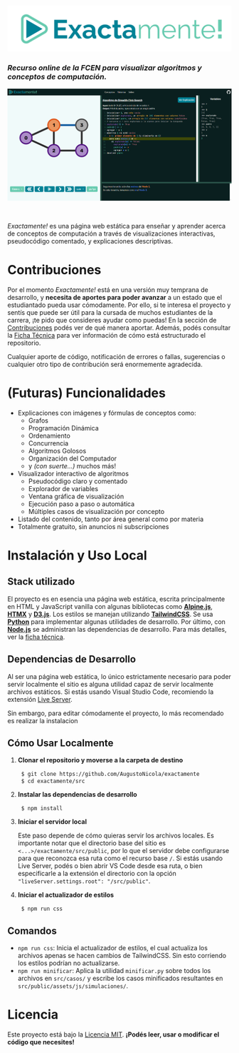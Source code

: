 ![Exactamente](assets/titulo_transparente.png)
### *Recurso online de la FCEN para visualizar algoritmos y conceptos de computación.*

![Screenshot](assets/Screenshot.png)

<br>

*Exactamente!* es una página web estática para enseñar y aprender acerca de conceptos de computación a través de visualizaciones interactivas, pseudocódigo comentado, y explicaciones descriptivas.

# Contribuciones
Por el momento *Exactamente!* está en una versión muy temprana de desarrollo, y **necesita de aportes para poder avanzar** a un estado que el estudiantado pueda usar cómodamente. Por ello, si te interesa el proyecto y sentís que puede ser útil para la cursada de muchos estudiantes de la carrera, ¡te pido que consideres ayudar como puedas! En la sección de [Contribuciones](./docs//CONTRIBUCIONES.md) podés ver de qué manera aportar. Además, podés consultar la [Ficha Técnica](./docs//FICHA_TECNICA.md) para ver información de cómo está estructurado el repositorio.

Cualquier aporte de código, notificación de errores o fallas, sugerencias o cualquier otro tipo de contribución será enormemente agradecida.

# (Futuras) Funcionalidades
* Explicaciones con imágenes y fórmulas de conceptos como:
  * Grafos
  * Programación Dinámica
  * Ordenamiento
  * Concurrencia
  * Algoritmos Golosos
  * Organización del Computador
  * y *(con suerte...)* muchos más! 
* Visualizador interactivo de algoritmos
  * Pseudocódigo claro y comentado
  * Explorador de variables
  * Ventana gráfica de visualización
  * Ejecución paso a paso o automática
  * Múltiples casos de visualización por concepto
* Listado del contenido, tanto por área general como por materia
* Totalmente gratuito, sin anuncios ni subscripciones

# Instalación y Uso Local
## Stack utilizado
El proyecto es en esencia una página web estática, escrita principalmente en HTML y JavaScript vanilla con algunas bibliotecas como [**Alpine.js**](https://alpinejs.dev/), [**HTMX**](https://htmx.org/) y [**D3.js**](https://d3js.org/). Los estilos se manejan utilizando [**TailwindCSS**](https://tailwindcss.com/). Se usa [**Python**](https://www.python.org/) para implementar algunas utilidades de desarrollo. Por último, con [**Node.js**](https://nodejs.org/en) se administran las dependencias de desarrollo. Para más detalles, ver la [ficha técnica](./docs/FICHA_TECNICA.md).

## Dependencias de Desarrollo
Al ser una página web estática, lo único estrictamente necesario para poder servir localmente el sitio es alguna utilidad capaz de servir localmente archivos estáticos. Si estás usando Visual Studio Code, recomiendo la extensión [Live Server](https://marketplace.visualstudio.com/items?itemName=ritwickdey.LiveServer).

Sin embargo, para editar cómodamente el proyecto, lo más recomendado es realizar la instalacion 

## Cómo Usar Localmente
1. **Clonar el repositorio y moverse a la carpeta de destino**
	
		$ git clone https://github.com/AugustoNicola/exactamente
		$ cd exactamente/src

2. **Instalar las dependencias de desarrollo**
	
		$ npm install
		
3. **Iniciar el servidor local**

	Este paso depende de cómo quieras servir los archivos locales. Es importante notar que el directorio base del sitio es `<...>/exactamente/src/public`, por lo que el servidor debe configurarse para que reconozca esa ruta como el recurso base `/`. Si estás usando Live Server, podés o bien abrir VS Code desde esa ruta, o bien especificarle a la extensión el directorio con la opción `"liveServer.settings.root": "/src/public"`.

4. **Iniciar el actualizador de estilos**

	
		$ npm run css

## Comandos
* `npm run css`: Inicia el actualizador de estilos, el cual actualiza los archivos apenas se hacen cambios de TailwindCSS. Sin esto corriendo los estilos podrían no actualizarse.
* `npm run minificar`: Aplica la utilidad `minificar.py` sobre todos los archivos en `src/casos/` y escribe los casos minificados resultantes en `src/public/assets/js/simulaciones/`.

# Licencia
Este proyecto está bajo la [Licencia MIT](https://choosealicense.com/licenses/mit/). **¡Podés leer, usar o modificar el código que necesites!**
